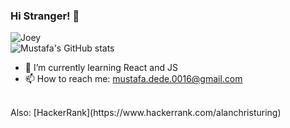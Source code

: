 ### Hi Stranger! 👋

![Joey](https://media3.giphy.com/media/l3V0A5D73FHx4ayyI/giphy.gif?cid=790b76116ea264a818ee039db28f613ffa819a73350d79bb&rid=giphy.gif&ct=g)
<br/>
  ![Mustafa's GitHub stats](https://github-readme-stats.vercel.app/api?username=mustafadede&show_icons=true&theme=radical)
  <br/>
- 🌱 I’m currently learning React and JS
- 📫 How to reach me: mustafa.dede.0016@gmail.com
<br/>
Also: 
 [HackerRank](https://www.hackerrank.com/alanchristuring)
 
<!--
**mustafadede/mustafadede** is a ✨ _special_ ✨ repository because its `README.md` (this file) appears on your GitHub profile.

Here are some ideas to get you started:

- 🔭 I’m currently working on ...
- 🌱 I’m currently learning ...
- 👯 I’m looking to collaborate on ...
- 🤔 I’m looking for help with ...
- 💬 Ask me about ...
- 📫 How to reach me: ...
- 😄 Pronouns: ...
- ⚡ Fun fact: ...
-->
